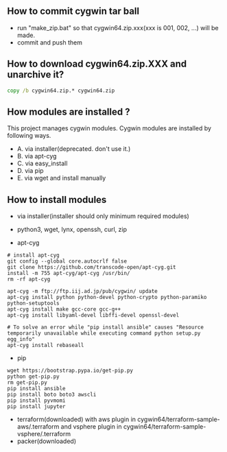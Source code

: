 How to commit cygwin tar ball
-----------------------------
+ run "make_zip.bat" so that cygwin64.zip.xxx(xxx is 001, 002, ...) will be made.
+ commit and push them

How to download cygwin64.zip.XXX and unarchive it?
--------------------------------------------------
```bat
copy /b cygwin64.zip.* cygwin64.zip
```

How modules are installed ?
---------------------------

This project manages cygwin modules. Cygwin modules are installed by following ways.
 
- A. via installer(deprecated. don't use it.)
- B. via apt-cyg
- C. via easy_install
- D. via pip
- E. via wget and install manually

How to install modules
----------------------

- via installer(installer should only minimum required modules)
 - python3, wget, lynx, openssh, curl, zip
 
- apt-cyg
```
# install apt-cyg
git config --global core.autocrlf false
git clone https://github.com/transcode-open/apt-cyg.git
install -m 755 apt-cyg/apt-cyg /usr/bin/
rm -rf apt-cyg

apt-cyg -m ftp://ftp.iij.ad.jp/pub/cygwin/ update
apt-cyg install python python-devel python-crypto python-paramiko python-setuptools
apt-cyg install make gcc-core gcc-g++
apt-cyg install libyaml-devel libffi-devel openssl-devel

# To solve an error while "pip install ansible" causes "Resource temporarily unavailable while executing command python setup.py egg_info"
apt-cyg install rebaseall
```

- pip
```
wget https://bootstrap.pypa.io/get-pip.py
python get-pip.py
rm get-pip.py
pip install ansible
pip install boto boto3 awscli
pip install pyvmomi
pip install jupyter
```

- terraform(downloaded) with aws plugin in cygwin64/terraform-sample-aws/.terraform and vsphere plugin in cygwin64/terraform-sample-vsphere/.terraform 
- packer(downloaded)

